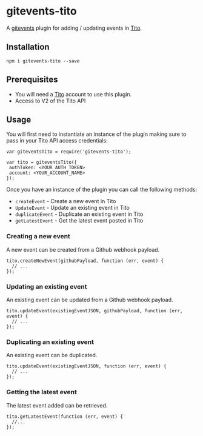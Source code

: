 # gitevents-tito

A [gitevents](https://github.com/gitevents/) plugin for adding / updating events in [Tito](https://ti.to).

## Installation

```
npm i gitevents-tito --save
```

## Prerequisites

- You will need a [Tito](https://ti.to) account to use this plugin.
- Access to V2 of the Tito API
 
 ## Usage
 
You will first need to instantiate an instance of the plugin making sure to pass in your Tito API access credentials:
 
 ```
 var giteventsTito = require('gitevents-tito');
 
 var tito = giteventsTito({
  authToken: <YOUR_AUTH_TOKEN>
  account: <YOUR_ACCOUNT_NAME>
 });
 ```

Once you have an instance of the plugin you can call the following methods:

- `createEvent` - Create a new event in Tito
- `UpdateEvent` - Update an existing event in Tito
- `duplicateEvent` - Duplicate an existing event in Tito
- `getLatestEvent` - Get the latest event posted in Tito

### Creating a new event

A new event can be created from a Github webhook payload.

```
tito.createNewEvent(githubPayload, function (err, event) {
  // ...
});
```

### Updating an existing event

An existing event can be updated from a Github webhook payload.

```
tito.updateEvent(existingEventJSON, githubPayload, function (err, event) {
  // ...
});
```

### Duplicating an existing event

An existing event can be duplicated.

```
tito.updateEvent(existingEventJSON, function (err, event) {
  // ...
});
```

### Getting the latest event

The latest event added can be retrieved.

```
tito.getLatestEvent(function (err, event) {
  //...
});
```
